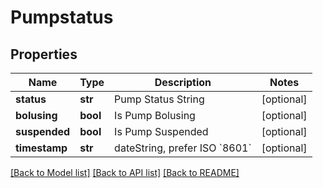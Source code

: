 # Pumpstatus

## Properties
Name | Type | Description | Notes
------------ | ------------- | ------------- | -------------
**status** | **str** | Pump Status String | [optional] 
**bolusing** | **bool** | Is Pump Bolusing | [optional] 
**suspended** | **bool** | Is Pump Suspended | [optional] 
**timestamp** | **str** | dateString, prefer ISO &#x60;8601&#x60; | [optional] 

[[Back to Model list]](../README.md#documentation-for-models) [[Back to API list]](../README.md#documentation-for-api-endpoints) [[Back to README]](../README.md)

